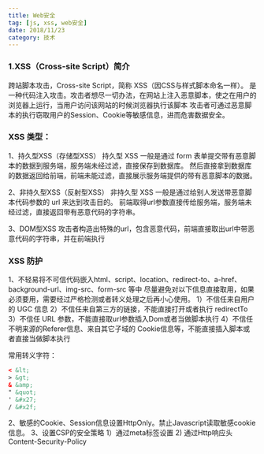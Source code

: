 ```yaml
---
title: Web安全
tag: [js, xss, web安全]
date: 2018/11/23
category: 技术
---
```


### 1.XSS（Cross-site Script）简介
跨站脚本攻击，Cross-site Script，简称 XSS（因CSS与样式脚本命名一样）。
是一种代码注入攻击。攻击者想尽一切办法，在网站上注入恶意脚本，使之在用户的浏览器上运行，当用户访问该网站的时候浏览器执行该脚本
攻击者可通过恶意脚本的执行窃取用户的Session、Cookie等敏感信息，进而危害数据安全。

### XSS 类型：
1、持久型XSS（存储型XSS）
持久型 XSS 一般是通过 form 表单提交带有恶意脚本的数据到服务端，服务端未经过滤，直接保存到数据库。
然后直接拿到数据库的数据返回给前端，前端未能过滤，直接展示服务端提供的带有恶意脚本的数据。

2、非持久型XSS（反射型XSS）
非持久型 XSS 一般是通过给别人发送带恶意脚本代码参数的 url 来达到攻击目的。
前端取得url参数直接传给服务端，服务端未经过滤，直接返回带有恶意代码的字符串。

3、DOM型XSS
攻击者构造出特殊的url，包含恶意代码，前端直接取出url中带恶意代码的字符串，并在前端执行

### XSS 防护 
1、不轻易将不可信代码嵌入html、script、location、redirect-to、a-href、background-url、img-src、form-src 等中
尽量避免对以下信息直接取用，如果必须要用，需要经过严格检测或者转义处理之后再小心使用。
1）不信任来自用户的 UGC 信息
2）不信任来自第三方的链接，不能直接打开或者执行 redirectTo
3）不信任 URL 参数，不能直接取url参数插入Dom或者当做脚本执行
4）不信任 不明来源的Referer信息、来自其它子域的 Cookie信息等，不能直接插入脚本或者直接当做脚本执行

常用转义字符：
```html
< &lt;
> &gt;
& &amp;
" &quot;
' &#x27;
/ &#x2f;
```
2、敏感的Cookie、Session信息设置HttpOnly。禁止Javascript读取敏感cookie信息。
3、设置CSP的安全策略
  1）通过meta标签设置
  2) 通过Http响应头 Content-Security-Policy


